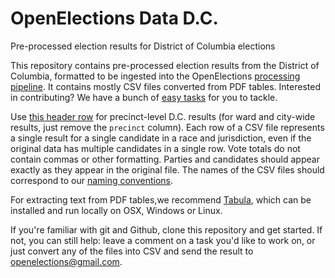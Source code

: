 # OpenElections Data D.C.

Pre-processed election results for District of Columbia elections

This repository contains pre-processed election results from the District of Columbia, formatted to be ingested into the OpenElections [processing pipeline](http://docs.openelections.net/guide/). It contains mostly CSV files converted from PDF tables. Interested in contributing? We have a bunch of [easy tasks](https://github.com/openelections/openelections-data-dc/labels/easy%20task) for you to tackle.

Use [this header row](https://gist.github.com/dwillis/c93ffe5954df21a0e75c) for precinct-level D.C. results (for ward and city-wide results, just remove the `precinct` column). Each row of a CSV file represents a single result for a single candidate in a race and jurisdiction, even if the original data has multiple candidates in a single row. Vote totals do not contain commas or other formatting. Parties and candidates should appear exactly as they appear in the original file. The names of the CSV files should correspond to our [naming conventions](http://docs.openelections.net/archive-standardization/).

For extracting text from PDF tables,we recommend [Tabula](http://tabula.technology/), which can be installed and run locally on OSX, Windows or Linux.

If you're familiar with git and Github, clone this repository and get started. If not, you can still help: leave a comment on a task you'd like to work on, or just convert any of the files into CSV and send the result to openelections@gmail.com.
